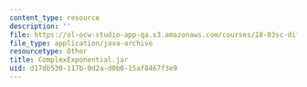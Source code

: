 ```yaml
---
content_type: resource
description: ''
file: https://ol-ocw-studio-app-qa.s3.amazonaws.com/courses/18-03sc-differential-equations-fall-2011/d17db530117b0d2ad0b015af8467f3e9_ComplexExponential.jar
file_type: application/java-archive
resourcetype: Other
title: ComplexExponential.jar
uid: d17db530-117b-0d2a-d0b0-15af8467f3e9
---
```


